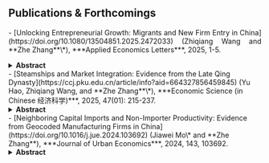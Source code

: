 ## Publications & Forthcomings
<p style="text-align: justify;">
- [Unlocking Entrepreneurial Growth: Migrants and New Firm Entry in China](https://doi.org/10.1080/13504851.2025.2472033) (Zhiqiang Wang and **Zhe Zhang**\*), ***Applied Economics Letters***, 2025, 1-5. <details><summary><strong>Abstract</strong></summary><h5> Using administrative data on firm registrations in China from 2000 to 2005 and employing a shift-share design, this study estimates the causal impact of rural-urban migration on new firm entry. Our findings show that the influx of migrants significantly increases new firm creation by reducing wages for low- skilled labour, thereby lowering labour costs for firms. This effect is especially pronounced in industries characterized by lower patent intensity, lower skill requirements, and higher labour intensity. The study underscores the vital role of labour mobility in driving entrepreneurial growth. </h5></details>
- [Steamships and Market Integration: Evidence from the Late Qing Dynasty](https://ccj.pku.edu.cn/article/info?aid=664327856459845) (Yu Hao, Zhiqiang Wang, and **Zhe Zhang**\*), ***Economic Science (in Chinese 经济科学)***, 2025, 47(01): 215-237.<details><summary><strong>Abstract</strong></summary><h5> 以蒸汽为主要动力的轮船的引进改进了内河航运的效率， 降低了交通成本，提高了清末中国的市场整合程度。 本文以清政府在 «马关条约» 后允许轮船进入非通商口岸的内河航运为准自然实验。 研究发现， 轮船航运提高了位于同一条长江支流的府对之间的市场整合程度， 相对于对照组， 这些府对间的粮价差异降低了 4.65%。 这解释了该地区这一时期实际粮价差异下降的 37%。 机制分析表明， 这种效应只在具备通航条件的长江支流以及通航条件较好的府对较为明显。 最后， 该效应对于运输距离较长、 贸易潜力较大的府对影响更大， 这表明轮船技术的应用存在固定成本和规模经济。 本文的发现表明近代以来的市场一体化受制于制度、 地理、 市场规模等因素， 呈现出曲折发展和时空局限的面貌， 从而为今天 “构建国内统一大市场” 战略的实施提供了有益的历史镜鉴。 </h5></details>
- [Neighboring Capital Imports and Non-Importer Productivity: Evidence from Geocoded Manufacturing Firms in China](https://doi.org/10.1016/j.jue.2024.103692) (Jiawei Mo\* and **Zhe Zhang**), ***Journal of Urban Economics***, 2024, 143, 103692.<details><summary><strong>Abstract</strong></summary><h5> This article examines the spillover effects of neighboring firms’ imports on the productivity of non-importers. By analyzing geocoded manufacturing firms in China, we find that capital goods imports by neighboring firms within 10 km positively impact non-importer productivity; intermediate goods imports show no clear spillover. These results hold when using imports from distant firms as instruments. Spillovers from capital imports mainly come from neighbors in upstream and downstream industries, which indicate potential supply chain effects. Learning effects from neighboring imported products are not significant. Quantitatively, neighboring capital imports raised non-importers’ average productivity by 0.99% from 2000 to 2006, surpassing gains from their own R&D participation by more than sixfold. Overall, our findings demonstrate substantial societal benefits of capital imports for non-importers connected spatially. </h5></details>
</p>

